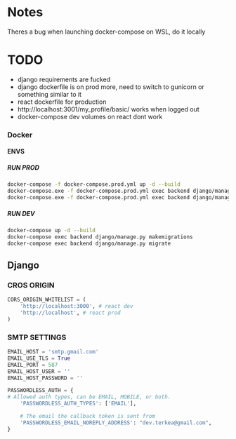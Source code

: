 # Notes
Theres a bug when launching docker-compose on WSL, do it locally


# TODO
 * django requirements are fucked
 * django dockerfile is on prod more, need to switch to gunicorn or something similar to it
 * react dockerfile for production
 * http://localhost:3001/my_profile/basic/ works when logged out
 * docker-compose dev volumes on react dont work
### Docker

#### ENVS
##### RUN PROD
```bash
docker-compose -f docker-compose.prod.yml up -d --build
docker-compose.exe -f docker-compose.prod.yml exec backend django/manage.py makemigrations
docker-compose.exe -f docker-compose.prod.yml exec backend django/manage.py makemigrations
```

##### RUN DEV
```bash
docker-compose up -d --build
docker-compose exec backend django/manage.py makemigrations
docker-compose exec backend django/manage.py migrate
```

## Django
### CROS ORIGIN
```python
CORS_ORIGIN_WHITELIST = (
    'http://localhost:3000', # react dev
    'http://localhost', # react prod
)
```

### SMTP SETTINGS
```python
EMAIL_HOST = 'smtp.gmail.com'
EMAIL_USE_TLS = True
EMAIL_PORT = 587
EMAIL_HOST_USER = ''
EMAIL_HOST_PASSWORD = ''

PASSWORDLESS_AUTH = {
# Allowed auth types, can be EMAIL, MOBILE, or both.
    'PASSWORDLESS_AUTH_TYPES': ['EMAIL'],

    # The email the callback token is sent from
    'PASSWORDLESS_EMAIL_NOREPLY_ADDRESS': "dev.terkea@gmail.com",
}
```